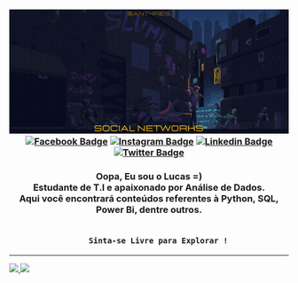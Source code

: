 <!-- HEADER -->
<h3 align="center">
    
![Welcome](https://github.com/Antar4s/ANTAR4S/blob/master/Assets/SuavementeLucasAtt.gif?raw=true)    
[![Facebook Badge](https://img.shields.io/badge/Facebook-1877F2?style=for-the-badge&logo=facebook&logoColor=white)](https://www.facebook.com/SuavementeLucas/)
[![Instagram Badge](https://img.shields.io/badge/Instagram-E4405F?style=for-the-badge&logo=instagram&logoColor=white)](https://www.instagram.com/Antar4s/)
[![Linkedin Badge](https://img.shields.io/badge/LinkedIn-0077B5?style=for-the-badge&logo=linkedin&logoColor=white)](https://www.linkedin.com/in/Antar4s/)
[![Twitter Badge](https://img.shields.io/badge/Twitter-1DA1F2?style=for-the-badge&logo=twitter&logoColor=white)](https://twitter.com/Antar4s)
</h3>

<!-- 
<img height="160em" src="http://github-profile-summary-cards.vercel.app/api/cards/profile-details?username=Antar4s&theme=tokyonight"> <img height="160em" src="http://github-profile-summary-cards.vercel.app/api/cards/repos-per-language?username=Antar4s&theme=tokyonight">
-->

<!--- ABOUT ME -->
<h3 align="center">
Oopa, Eu sou o Lucas =) <br>
Estudante de T.I e apaixonado por Análise de Dados. <br>
Aqui você encontrará conteúdos referentes à Python, SQL, Power Bi, dentre outros. <br> <br>
    
        Sinta-se Livre para Explorar !
</h3>

<hr>

<!--- GITHUB STATS AND FOOTER -->
<div>
<a href="https://github.com/Antar4s">
<img height="192em" src="https://github-readme-stats.vercel.app/api?username=Antar4s&show_icons=true&theme=synthwave" />
<img height="192em" src="https://github-readme-stats.vercel.app/api/top-langs/?username=Antar4s&langs_count=5&theme=synthwave&count_private=true&hide=html" /> 
</div>
